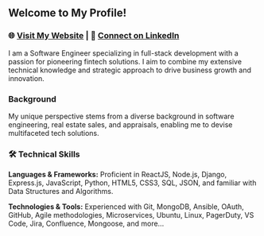 ## Welcome to My Profile!

### 🌐 [Visit My Website](http://levonalshabi.com) | 🔗 [Connect on LinkedIn](https://www.linkedin.com/in/lalshabi/)

I am a Software Engineer specializing in full-stack development with a passion for pioneering fintech solutions. I aim to combine my extensive technical knowledge and strategic approach to drive business growth and innovation.

### Background
My unique perspective stems from a diverse background in software engineering, real estate sales, and appraisals, enabling me to devise multifaceted tech solutions.

### 🛠️ Technical Skills

**Languages & Frameworks:** Proficient in ReactJS, Node.js, Django, Express.js, JavaScript, Python, HTML5, CSS3, SQL, JSON, and familiar with Data Structures and Algorithms.

**Technologies & Tools:** Experienced with Git, MongoDB, Ansible, OAuth, GitHub, Agile methodologies, Microservices, Ubuntu, Linux, PagerDuty, VS Code, Jira, Confluence, Mongoose, and more...
